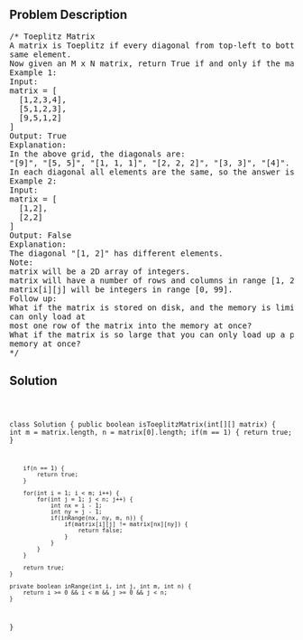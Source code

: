 <!--
<style>
  body { font-family: Arial, sans-serif; }
  .container { max-width: 100%; margin: 0 auto; padding: 10px; }
  .comment-block { max-width: 30%; background-color: #f9f9f9; padding: 10px; border-left: 5px solid #ccc; overflow-wrap: break-word; white-space: pre-wrap; }
  .code-block { background-color: #f4f4f4; padding: 10px; border: 1px solid #ddd; overflow-wrap: break-word; white-space: pre-wrap; }
</style>
-->

<div class='container'>
<h2>Problem Description</h2>
<div class='comment-block'>
<pre>
/* Toeplitz Matrix
A matrix is Toeplitz if every diagonal from top-left to bottom-right has the
same element.
Now given an M x N matrix, return True if and only if the matrix is Toeplitz.
Example 1:
Input:
matrix = [
  [1,2,3,4],
  [5,1,2,3],
  [9,5,1,2]
]
Output: True
Explanation:
In the above grid, the diagonals are:
"[9]", "[5, 5]", "[1, 1, 1]", "[2, 2, 2]", "[3, 3]", "[4]".
In each diagonal all elements are the same, so the answer is True.
Example 2:
Input:
matrix = [
  [1,2],
  [2,2]
]
Output: False
Explanation:
The diagonal "[1, 2]" has different elements.
Note:
matrix will be a 2D array of integers.
matrix will have a number of rows and columns in range [1, 20].
matrix[i][j] will be integers in range [0, 99].
Follow up:
What if the matrix is stored on disk, and the memory is limited such that you
can only load at
most one row of the matrix into the memory at once?
What if the matrix is so large that you can only load up a partial row into the
memory at once?
*/
</pre>
</div>

<h2>Solution</h2>
<div class='code-block'>
<pre><code class='language-java'>

class Solution {
    public boolean isToeplitzMatrix(int[][] matrix) {
        int m = matrix.length, n = matrix[0].length;
        if(m == 1) {
            return true;
        }
        
        if(n == 1) {
            return true;
        }
        
        for(int i = 1; i < m; i++) {
            for(int j = 1; j < n; j++) {
                int nx = i - 1;
                int ny = j - 1;
                if(inRange(nx, ny, m, n)) {
                    if(matrix[i][j] != matrix[nx][ny]) {
                        return false;
                    }
                }
            }
        }
        
        return true;
    }
    
    private boolean inRange(int i, int j, int m, int n) {
        return i >= 0 && i < m && j >= 0 && j < n;
    }

}










</code></pre>
</div>
</div>
